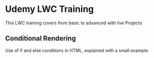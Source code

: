 <h1>Udemy LWC Training</h1>
<body>This LWC training covers from basic to advanced with live Projects</body>
<br>
<body>
  <h2>Conditional Rendering</h2>
  Use of if and else conditions in HTML, explained with a small example.
</body>
